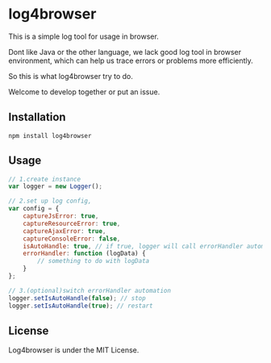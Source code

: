 # log4browser

This is a simple log tool for usage in browser.

Dont like Java or the other language, we lack good log tool in browser environment, which can help us trace errors or problems more efficiently.

So this is what log4browser try to do.

Welcome to develop together or put an issue.

## Installation

```shell script
npm install log4browser
```

## Usage
```javascript
// 1.create instance
var logger = new Logger();

// 2.set up log config,
var config = {
    captureJsError: true,
    captureResourceError: true,
    captureAjaxError: true,
    captureConsoleError: false,
    isAutoHandle: true, // if true, logger will call errorHandler automatically
    errorHandler: function (logData) {
        // something to do with logData
    }
};

// 3.(optional)switch errorHandler automation
logger.setIsAutoHandle(false); // stop
logger.setIsAutoHandle(true); // restart
```

## License
Log4browser is under the MIT License.